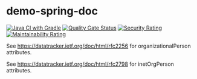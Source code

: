 # demo-spring-doc

[![Java CI with Gradle](https://github.com/olemerdy/demo-spring-doc/actions/workflows/gradle-build.yml/badge.svg)](https://github.com/olemerdy/demo-spring-doc/actions/workflows/gradle-build.yml)
[![Quality Gate Status](https://sonarcloud.io/api/project_badges/measure?project=olemerdy_demo-spring-doc&metric=alert_status)](https://sonarcloud.io/summary/new_code?id=olemerdy_demo-spring-doc)
[![Security Rating](https://sonarcloud.io/api/project_badges/measure?project=olemerdy_demo-spring-doc&metric=security_rating)](https://sonarcloud.io/summary/new_code?id=olemerdy_demo-spring-doc)
[![Maintainability Rating](https://sonarcloud.io/api/project_badges/measure?project=olemerdy_demo-spring-doc&metric=sqale_rating)](https://sonarcloud.io/summary/new_code?id=olemerdy_demo-spring-doc)

See https://datatracker.ietf.org/doc/html/rfc2256 for organizationalPerson attributes.

See https://datatracker.ietf.org/doc/html/rfc2798 for inetOrgPerson attributes.